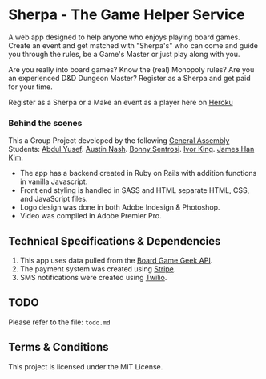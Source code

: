 
# Sherpa - The Game Helper Service

A web app designed to help anyone who enjoys playing board games. Create an event and get matched with "Sherpa's" who can come and guide you through the rules, be a Game's Master or just play along with you.

Are you really into board games? Know the (real) Monopoly rules? Are you an experienced D&D Dungeon Master? Register as a Sherpa and get paid for your time.

Register as a Sherpa or a Make an event as a player here on [Heroku](https://sherpa-app.herokuapp.com/)

### Behind the scenes
This a Group Project developed by the following [General Assembly]() Students:
[Abdul Yusef](https://github.com/oolakunle).
[Austin Nash](https://github.com/austinnash80).
[Bonny Sentrosi](https://github.com/Sentrosi-Git).
[Ivor King](https://github.com/ivorking).
[James Han Kim](https://github.com/archihouse).


* The app has a backend created in Ruby on Rails with addition functions in vanilla Javascript.
* Front end styling is handled in SASS and HTML separate HTML, CSS, and JavaScript files.
* Logo design was done in both Adobe Indesign & Photoshop.
* Video was compiled in Adobe Premier Pro.

## Technical Specifications & Dependencies
1. This app uses data pulled from the [Board Game Geek API](https://boardgamegeek.com/wiki/page/BGG_XML_API&redirectedfrom=XML_API).
2. The payment system was created using [Stripe](https://stripe.com).
3. SMS notifications were created using [Twilio](https://www.twilio.com/).

## TODO
Please refer to the file: `todo.md`

## Terms & Conditions
This project is licensed under the MIT License.
